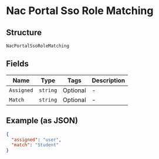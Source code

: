 
# Nac Portal Sso Role Matching

## Structure

`NacPortalSsoRoleMatching`

## Fields

| Name | Type | Tags | Description |
|  --- | --- | --- | --- |
| `Assigned` | `string` | Optional | - |
| `Match` | `string` | Optional | - |

## Example (as JSON)

```json
{
  "assigned": "user",
  "match": "Student"
}
```


